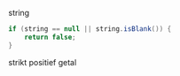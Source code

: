 
string
```java
if (string == null || string.isBlank()) {
	return false;
}
```


strikt positief getal
```

```



